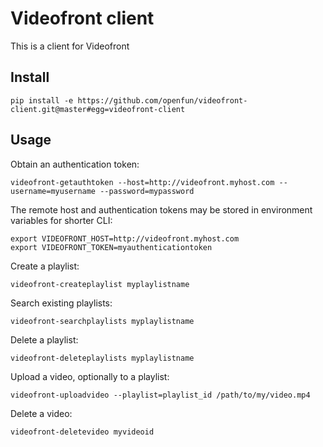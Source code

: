# Videofront client

This is a client for Videofront

## Install

    pip install -e https://github.com/openfun/videofront-client.git@master#egg=videofront-client

## Usage

Obtain an authentication token:

    videofront-getauthtoken --host=http://videofront.myhost.com --username=myusername --password=mypassword

The remote host and authentication tokens may be stored in environment variables for shorter CLI:

    export VIDEOFRONT_HOST=http://videofront.myhost.com
    export VIDEOFRONT_TOKEN=myauthenticationtoken


Create a playlist:

    videofront-createplaylist myplaylistname

Search existing playlists:

    videofront-searchplaylists myplaylistname

Delete a playlist:

    videofront-deleteplaylists myplaylistname

Upload a video, optionally to a playlist:

    videofront-uploadvideo --playlist=playlist_id /path/to/my/video.mp4

Delete a video:

    videofront-deletevideo myvideoid
